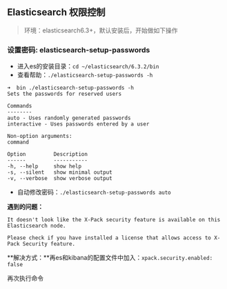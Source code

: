 ## Elasticsearch 权限控制

> 环境：elasticsearch6.3+，默认安装后，开始做如下操作



### 设置密码: elasticsearch-setup-passwords

- 进入es的安装目录：`cd ~/elasticsearch/6.3.2/bin`
- 查看帮助：`./elasticsearch-setup-passwords -h`

```
➜  bin ./elasticsearch-setup-passwords -h
Sets the passwords for reserved users

Commands
--------
auto - Uses randomly generated passwords
interactive - Uses passwords entered by a user

Non-option arguments:
command              

Option         Description        
------         -----------        
-h, --help     show help          
-s, --silent   show minimal output
-v, --verbose  show verbose output
```

- 自动修改密码：`./elasticsearch-setup-passwords auto`

**遇到的问题：**

```
It doesn't look like the X-Pack security feature is available on this Elasticsearch node.

Please check if you have installed a license that allows access to X-Pack Security feature.

```

**解决方式：**再es和kibana的配置文件中加入：`xpack.security.enabled: false`

再次执行命令

